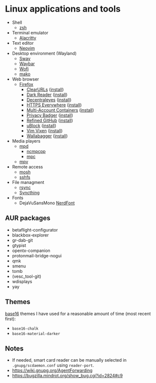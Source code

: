 # Linux applications and tools

- Shell
  - [zsh](https://www.zsh.org)
- Terminal emulator
  - [Alacritty](https://github.com/jwilm/alacritty)
- Text editor
  - [Neovim](https://neovim.io)
- Desktop environment (Wayland)
  - [Sway](https://github.com/swaywm/sway)
  - [Waybar](https://github.com/Alexays/Waybar)
  - [Wofi](https://hg.sr.ht/~scoopta/wofi)
  - [mako](https://github.com/emersion/mako)
- Web browser
  - [Firefox](https://www.mozilla.org/firefox)
    - [ClearURLs](https://gitlab.com/KevinRoebert/ClearUrls) ([install](https://addons.mozilla.org/en-US/firefox/addon/clearurls/))
    - [Dark Reader](https://github.com/darkreader/darkreader) ([install](https://addons.mozilla.org/en-US/firefox/addon/darkreader/))
    - [Decentraleyes](https://git.synz.io/Synzvato/decentraleyes) ([install](https://addons.mozilla.org/en-US/firefox/addon/decentraleyes/))
    - [HTTPS Everywhere](https://github.com/EFForg/https-everywhere) ([install](https://www.eff.org/https-everywhere))
    - [Multi-Account Containers](https://github.com/mozilla/multi-account-containers) ([install](https://addons.mozilla.org/en-US/firefox/addon/multi-account-containers/))
    - [Privacy Badger](https://github.com/EFForg/privacybadger) ([install](https://privacybadger.org/))
    - [Refined GitHub](https://github.com/sindresorhus/refined-github) ([install](https://addons.mozilla.org/en-US/firefox/addon/refined-github-/))
    - [uBlock](https://github.com/gorhill/uBlock) ([install](https://addons.mozilla.org/en-US/firefox/addon/ublock-origin/))
    - [Vim Vixen](https://github.com/ueokande/vim-vixen) ([install](https://addons.mozilla.org/en-US/firefox/addon/vim-vixen/))
    - [Wallabagger](https://github.com/wallabag/wallabagger) ([install](https://addons.mozilla.org/en-US/firefox/addon/wallabagger/))
- Media players
  - [mpd](https://www.musicpd.org/)
    - [ncmpcpp](https://rybczak.net/ncmpcpp/)
    - [mpc](https://www.musicpd.org/clients/mpc/)
  - [mpv](https://mpv.io)
- Remote access
  - [mosh](https://mosh.org)
  - [sshfs](https://github.com/libfuse/sshfs)
- File managment
  - [rsync](https://rsync.samba.org)
  - [Syncthing](https://syncthing.net)
- Fonts
  - DejaVuSansMono [NerdFont](https://nerdfonts.com)

## AUR packages

- betaflight-configurator
- blackbox-explorer
- gr-dab-git
- gtypist
- opentx-companion
- protonmail-bridge-nogui
- qmk
- smenu
- tomb
- (vesc_tool-git)
- wdisplays
- yay

## Themes

[base16](http://chriskempson.com/projects/base16/) themes I have used for a reasonable amount of time (most recent first):

- `base16-chalk`
- `base16-material-darker`

## Notes

- If needed, smart card reader can be manually selected in `.gnupg/scdaemon.conf` using `reader-port`.
- https://wiki.gnupg.org/AgentForwarding
- https://bugzilla.mindrot.org/show_bug.cgi?id=2824#c9
